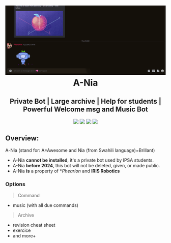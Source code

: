 

<h1 align="center"> 
  <br>
    <img src="archive.gif"></img>
  <br>
    A-Nia 
  <br>
</h1>

<h2 align="center"> 
  Private Bot | Large archive | Help for students | Powerful Welcome msg and Music Bot 
</h2>

<p align="center">
  <img src="https://img.shields.io/badge/team-a--world-orange">
  <img src="https://img.shields.io/badge/bot-A--Nia-purple">
  <img src="https://img.shields.io/badge/node-v14.16.0-blueviolet">
  <img src="https://img.shields.io/badge/state-online-green">
</p>


## Overview:
A-Nia (stand for: A=Awesome and Nia (from Swahili language)=Brillant) 
- A-Nia **cannot be installed**, it's a private bot used by IPSA students.
- A-Nia **before 2024**, this bot will not be deleted, given, or made public.
- A-Nia **is** a property of **Phearion* and **IRIS Robotics**

### Options

> Command
* music (with all due commands)
> Archive
* revision cheat sheet
* exercice
* and more+
